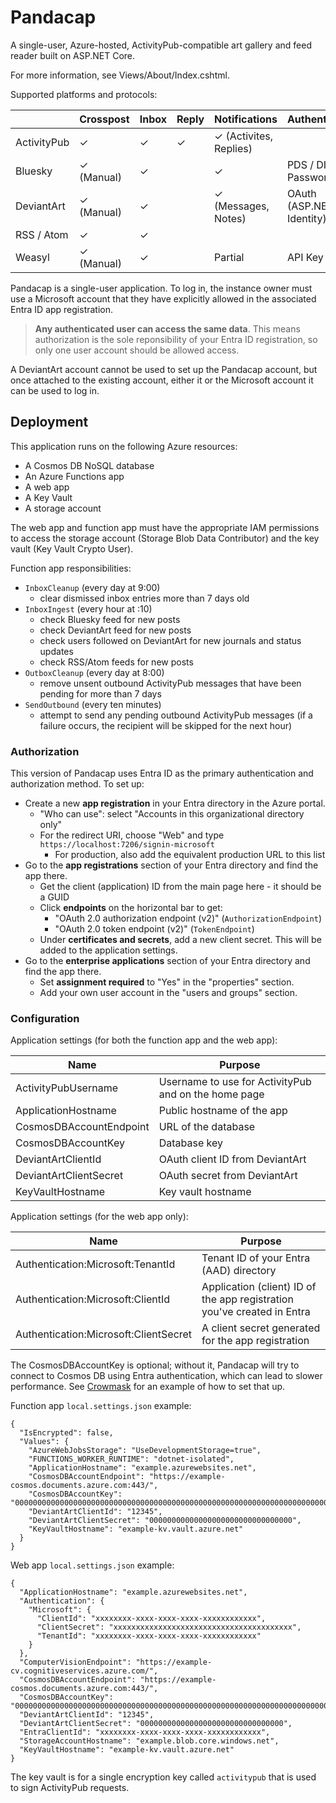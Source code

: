 # Pandacap

A single-user, Azure-hosted, ActivityPub-compatible art gallery and feed reader built on ASP.NET Core.

For more information, see Views/About/Index.cshtml.

Supported platforms and protocols:

|             | Crosspost  | Inbox | Reply | Notifications          | Authentication
| ----------- | ---------- | ----- | ----- | ---------------------- | ------------------------
| ActivityPub | ✓          | ✓     | ✓     | ✓ (Activites, Replies) |
| Bluesky     | ✓ (Manual) | ✓     |       | ✓                      | PDS / DID / Password
| DeviantArt  | ✓ (Manual) | ✓     |       | ✓ (Messages, Notes)    | OAuth (ASP.NET Identity)
| RSS / Atom  | ✓          | ✓     |       |                        |
| Weasyl      | ✓ (Manual) | ✓     |       | Partial                | API Key

Pandacap is a single-user application.
To log in, the instance owner must use a Microsoft account that they have explicitly allowed in the associated Entra ID app registration.

> **Any authenticated user can access the same data**.
> This means authorization is the sole reponsibility of your Entra ID registration, so only one user account should be allowed access.

A DeviantArt account cannot be used to set up the Pandacap account, but once attached to the existing account,
either it or the Microsoft account it can be used to log in.

## Deployment

This application runs on the following Azure resources:

* A Cosmos DB NoSQL database
* An Azure Functions app
* A web app
* A Key Vault
* A storage account

The web app and function app must have the appropriate IAM permissions to access the storage account (Storage Blob Data Contributor) and the key vault (Key Vault Crypto User).

Function app responsibilities:

* `InboxCleanup` (every day at 9:00)
    * clear dismissed inbox entries more than 7 days old
* `InboxIngest` (every hour at :10)
    * check Bluesky feed for new posts
    * check DeviantArt feed for new posts
    * check users followed on DeviantArt for new journals and status updates
    * check RSS/Atom feeds for new posts
* `OutboxCleanup` (every day at 8:00)
    * remove unsent outbound ActivityPub messages that have been pending for more than 7 days
* `SendOutbound` (every ten minutes)
    * attempt to send any pending outbound ActivityPub messages (if a failure occurs, the recipient will be skipped for the next hour)

### Authorization

This version of Pandacap uses Entra ID as the primary authentication and authorization method. To set up:

* Create a new **app registration** in your Entra directory in the Azure portal.
    * "Who can use": select "Accounts in this organizational directory only"
    * For the redirect URI, choose "Web" and type `https://localhost:7206/signin-microsoft`
        * For production, also add the equivalent production URL to this list
* Go to the **app registrations** section of your Entra directory and find the app there.
    * Get the client (application) ID from the main page here - it should be a GUID
    * Click **endpoints** on the horizontal bar to get:
        * "OAuth 2.0 authorization endpoint (v2)" (`AuthorizationEndpoint`)
        * "OAuth 2.0 token endpoint (v2)" (`TokenEndpoint`)
    * Under **certificates and secrets**, add a new client secret. This will be added to the application settings.
* Go to the **enterprise applications** section of your Entra directory and find the app there.
    * Set **assignment required** to "Yes" in the "properties" section.
    * Add your own user account in the "users and groups" section.

### Configuration

Application settings (for both the function app and the web app):

| Name                                  | Purpose
| ------------------------------------- | ----------------------------------------------------
| ActivityPubUsername                   | Username to use for ActivityPub and on the home page
| ApplicationHostname                   | Public hostname of the app
| CosmosDBAccountEndpoint               | URL of the database
| CosmosDBAccountKey                    | Database key
| DeviantArtClientId                    | OAuth client ID from DeviantArt
| DeviantArtClientSecret                | OAuth secret from DeviantArt
| KeyVaultHostname                      | Key vault hostname

Application settings (for the web app only):

| Name                                  | Purpose
| ------------------------------------- | -----------------------------------------------------------------------
| Authentication:Microsoft:TenantId     | Tenant ID of your Entra (AAD) directory
| Authentication:Microsoft:ClientId     | Application (client) ID of the app registration you've created in Entra
| Authentication:Microsoft:ClientSecret | A client secret generated for the app registration

The CosmosDBAccountKey is optional; without it, Pandacap will try to connect
to Cosmos DB using Entra authentication, which can lead to slower performance.
See [Crowmask](https://github.com/IsaacSchemm/Crowmask/) for an example of how
to set that up.

Function app `local.settings.json` example:

    {
      "IsEncrypted": false,
      "Values": {
        "AzureWebJobsStorage": "UseDevelopmentStorage=true",
        "FUNCTIONS_WORKER_RUNTIME": "dotnet-isolated",
        "ApplicationHostname": "example.azurewebsites.net",
        "CosmosDBAccountEndpoint": "https://example-cosmos.documents.azure.com:443/",
        "CosmosDBAccountKey": "00000000000000000000000000000000000000000000000000000000000000000000000000000000000000==",
        "DeviantArtClientId": "12345",
        "DeviantArtClientSecret": "00000000000000000000000000000000",
        "KeyVaultHostname": "example-kv.vault.azure.net"
      }
    }

Web app `local.settings.json` example:

    {
      "ApplicationHostname": "example.azurewebsites.net",
      "Authentication": {
        "Microsoft": {
          "ClientId": "xxxxxxxx-xxxx-xxxx-xxxx-xxxxxxxxxxxx",
          "ClientSecret": "xxxxxxxxxxxxxxxxxxxxxxxxxxxxxxxxxxxxxxxx",
          "TenantId": "xxxxxxxx-xxxx-xxxx-xxxx-xxxxxxxxxxxx"
        }
      },
      "ComputerVisionEndpoint": "https://example-cv.cognitiveservices.azure.com/",
      "CosmosDBAccountEndpoint": "https://example-cosmos.documents.azure.com:443/",
      "CosmosDBAccountKey": "00000000000000000000000000000000000000000000000000000000000000000000000000000000000000==",
      "DeviantArtClientId": "12345",
      "DeviantArtClientSecret": "00000000000000000000000000000000",
      "EntraClientId": "xxxxxxxx-xxxx-xxxx-xxxx-xxxxxxxxxxxx",
      "StorageAccountHostname": "example.blob.core.windows.net",
      "KeyVaultHostname": "example-kv.vault.azure.net"
    }

The key vault is for a single encryption key called `activitypub` that is used
to sign ActivityPub requests.
